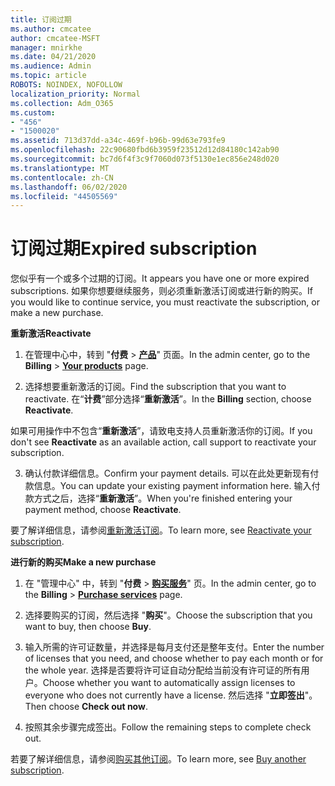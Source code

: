 ```yaml
---
title: 订阅过期
ms.author: cmcatee
author: cmcatee-MSFT
manager: mnirkhe
ms.date: 04/21/2020
ms.audience: Admin
ms.topic: article
ROBOTS: NOINDEX, NOFOLLOW
localization_priority: Normal
ms.collection: Adm_O365
ms.custom:
- "456"
- "1500020"
ms.assetid: 713d37dd-a34c-469f-b96b-99d63e793fe9
ms.openlocfilehash: 22c90680fbd6b3959f23512d12d84180c142ab90
ms.sourcegitcommit: bc7d6f4f3c9f7060d073f5130e1ec856e248d020
ms.translationtype: MT
ms.contentlocale: zh-CN
ms.lasthandoff: 06/02/2020
ms.locfileid: "44505569"
---
```

# <a name="expired-subscription"></a><span data-ttu-id="39888-102">订阅过期</span><span class="sxs-lookup"><span data-stu-id="39888-102">Expired subscription</span></span>

<span data-ttu-id="39888-103">您似乎有一个或多个过期的订阅。</span><span class="sxs-lookup"><span data-stu-id="39888-103">It appears you have one or more expired subscriptions.</span></span> <span data-ttu-id="39888-104">如果你想要继续服务，则必须重新激活订阅或进行新的购买。</span><span class="sxs-lookup"><span data-stu-id="39888-104">If you would like to continue service, you must reactivate the subscription, or make a new purchase.</span></span>
  
<span data-ttu-id="39888-105">**重新激活**</span><span class="sxs-lookup"><span data-stu-id="39888-105">**Reactivate**</span></span>
  
1. <span data-ttu-id="39888-106">在管理中心中，转到 "**付费** \> **[产品](https://go.microsoft.com/fwlink/p/?linkid=842054)**" 页面。</span><span class="sxs-lookup"><span data-stu-id="39888-106">In the admin center, go to the **Billing** \> **[Your products](https://go.microsoft.com/fwlink/p/?linkid=842054)** page.</span></span>

2. <span data-ttu-id="39888-107">选择想要重新激活的订阅。</span><span class="sxs-lookup"><span data-stu-id="39888-107">Find the subscription that you want to reactivate.</span></span> <span data-ttu-id="39888-108">在“**计费**”部分选择“**重新激活**”。</span><span class="sxs-lookup"><span data-stu-id="39888-108">In the **Billing** section, choose **Reactivate**.</span></span>

<span data-ttu-id="39888-109">如果可用操作中不包含“**重新激活**”，请致电支持人员重新激活你的订阅。</span><span class="sxs-lookup"><span data-stu-id="39888-109">If you don't see **Reactivate** as an available action, call support to reactivate your subscription.</span></span>

3. <span data-ttu-id="39888-110">确认付款详细信息。</span><span class="sxs-lookup"><span data-stu-id="39888-110">Confirm your payment details.</span></span> <span data-ttu-id="39888-111">可以在此处更新现有付款信息。</span><span class="sxs-lookup"><span data-stu-id="39888-111">You can update your existing payment information here.</span></span> <span data-ttu-id="39888-112">输入付款方式之后，选择“**重新激活**”。</span><span class="sxs-lookup"><span data-stu-id="39888-112">When you're finished entering your payment method, choose **Reactivate**.</span></span>

<span data-ttu-id="39888-113">要了解详细信息，请参阅[重新激活订阅](https://docs.microsoft.com/microsoft-365/commerce/subscriptions/reactivate-your-subscription)。</span><span class="sxs-lookup"><span data-stu-id="39888-113">To learn more, see [Reactivate your subscription](https://docs.microsoft.com/microsoft-365/commerce/subscriptions/reactivate-your-subscription).</span></span>

<span data-ttu-id="39888-114">**进行新的购买**</span><span class="sxs-lookup"><span data-stu-id="39888-114">**Make a new purchase**</span></span>
  
1. <span data-ttu-id="39888-115">在 "管理中心" 中，转到 "**付费** \> **[购买服务](https://go.microsoft.com/fwlink/p/?linkid=868433)**" 页。</span><span class="sxs-lookup"><span data-stu-id="39888-115">In the admin center, go to the **Billing** \> **[Purchase services](https://go.microsoft.com/fwlink/p/?linkid=868433)** page.</span></span>

2. <span data-ttu-id="39888-116">选择要购买的订阅，然后选择 "**购买**"。</span><span class="sxs-lookup"><span data-stu-id="39888-116">Choose the subscription that you want to buy, then choose **Buy**.</span></span>

3. <span data-ttu-id="39888-117">输入所需的许可证数量，并选择是每月支付还是整年支付。</span><span class="sxs-lookup"><span data-stu-id="39888-117">Enter the number of licenses that you need, and choose whether to pay each month or for the whole year.</span></span> <span data-ttu-id="39888-118">选择是否要将许可证自动分配给当前没有许可证的所有用户。</span><span class="sxs-lookup"><span data-stu-id="39888-118">Choose whether you want to automatically assign licenses to everyone who does not currently have a license.</span></span> <span data-ttu-id="39888-119">然后选择 "**立即签出**"。</span><span class="sxs-lookup"><span data-stu-id="39888-119">Then choose **Check out now**.</span></span>

4. <span data-ttu-id="39888-120">按照其余步骤完成签出。</span><span class="sxs-lookup"><span data-stu-id="39888-120">Follow the remaining steps to complete check out.</span></span>

<span data-ttu-id="39888-121">若要了解详细信息，请参阅[购买其他订阅](https://docs.microsoft.com/microsoft-365/commerce/buy-another-subscription)。</span><span class="sxs-lookup"><span data-stu-id="39888-121">To learn more, see [Buy another subscription](https://docs.microsoft.com/microsoft-365/commerce/buy-another-subscription).</span></span>